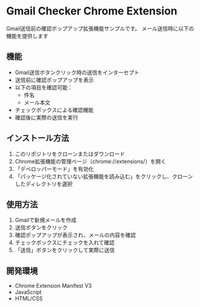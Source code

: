 # Gmail Checker Chrome Extension

Gmail送信前の確認ポップアップ拡張機能サンプルです。
メール送信時に以下の機能を提供します

## 機能

- Gmail送信ボタンクリック時の送信をインターセプト
- 送信前に確認ポップアップを表示
- 以下の項目を確認可能：
  - 件名
  - メール本文
- チェックボックスによる確認機能
- 確認後に実際の送信を実行

## インストール方法

1. このリポジトリをクローンまたはダウンロード
2. Chrome拡張機能の管理ページ（chrome://extensions/）を開く
3. 「デベロッパーモード」を有効化
4. 「パッケージ化されていない拡張機能を読み込む」をクリックし、クローンしたディレクトリを選択

## 使用方法

1. Gmailで新規メールを作成
2. 送信ボタンをクリック
3. 確認ポップアップが表示され、メールの内容を確認
4. チェックボックスにチェックを入れて確認
5. 「送信」ボタンをクリックして実際に送信

## 開発環境

- Chrome Extension Manifest V3
- JavaScript
- HTML/CSS
